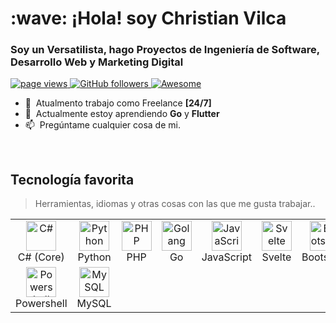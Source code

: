 <h1 align="left" id="mxcat1-title">:wave: ¡Hola! soy Christian Vilca</h1>
<h3 align="left">Soy un Versatilista, hago Proyectos de Ingeniería de Software, Desarrollo Web y Marketing Digital</h3>

<p align="left">
  <a href="https://github.com/mxcat1/mxcat1">
    <img src="https://komarev.com/ghpvc/?username=mxcat1" alt="page views" />
  </a>
  <a href="https://github.com/mxcat1?tab=followers">
    <img alt="GitHub followers" src="https://img.shields.io/github/followers/mxcat1?color=green&logo=github">
  </a>
  <a href="https://github.com/abhisheknaiidu/awesome-github-profile-readme">
    <img alt="Awesome" src="https://awesome.re/mentioned-badge.svg">
  </a>
</p>

- :office: &nbsp;Atualmento trabajo como Freelance **[24/7]**
- :seedling: &nbsp;Actualmente estoy aprendiendo **Go** y **Flutter**
- :mailbox: &nbsp;Pregúntame cualquier cosa de mi.

<br>

<h2 align="left" id="mxcat1-tech">Tecnología favorita</h2>

> Herramientas, idiomas y otras cosas con las que me gusta trabajar..

<table>
  <tr>
    <td align="center" width="96">
      <a href="#mxcat1-tech">
        <img src="https://cdn.worldvectorlogo.com/logos/c--4.svg" width="48" height="48" alt="C#" />
      </a>
      <br>C#&nbsp;(Core)
    </td>
    <td align="center" width="96">
      <a href="#mxcat1-tech">
        <img src="https://cdn.worldvectorlogo.com/logos/python-5.svg" width="48" height="48" alt="Python" />
      </a>
      <br>Python
    </td>
        <td align="center" width="96">
      <a href="#mxcat1-tech">
        <img src="https://cdn.worldvectorlogo.com/logos/php-1.svg" width="48" height="48" alt="PHP" />
      </a>
      <br>PHP
    </td>
    <td align="center" width="96">
      <a href="#mxcat1-tech">
        <img src="https://cdn.worldvectorlogo.com/logos/go-8.svg" width="48" height="48" alt="Golang" />
      </a>
      <br>Go
    </td>
    <td align="center" width="96">
      <a href="#mxcat1-tech">
        <img src="https://cdn.worldvectorlogo.com/logos/javascript-1.svg" width="48" height="48" alt="JavaScript" />
      </a>
      <br>JavaScript
    </td>
    <td align="center" width="96">
      <a href="#mxcat1-tech" >
        <img src="https://cdn.worldvectorlogo.com/logos/svelte-1.svg" width="48" height="48" alt="Svelte" />
      </a>
      <br>Svelte
    </td>
    <td align="center" width="96">
      <a href="#mxcat1-tech">
        <img src="https://cdn.worldvectorlogo.com/logos/bootstrap-5-1.svg" width="48" height="48" alt="Bootstrap" />
      </a>
      <br>Bootstrap
    </td>
    <td align="center" width="96">
      <a href="#mxcat1-tech">
        <img src="https://cdn.worldvectorlogo.com/logos/sass-1.svg" width="48" height="48" alt="Sass" />
      </a>
      <br>Sass
    </td>
        <td align="center" width="96">
      <a href="#mxcat1-tech">
        <img src="https://cdn.worldvectorlogo.com/logos/wordpress-blue.svg" width="48" height="48" alt="Wordpress" />
      </a>
      <br>Wordpress
    </td>
  </tr>
  <tr>
    <td align="center" width="96">
      <a href="#mxcat1-tech">
        <img src="https://raw.githubusercontent.com/PowerShell/PowerShell/master/assets/ps_black_128.svg" width="48" height="48" alt="Powershell" />
      </a>
      <br>Powershell
    </td>
    <td align="center"  width="96">
      <a href="#mxcat1-tech">
        <img src="https://cdn.worldvectorlogo.com/logos/mysql-6.svg" width="48" height="48" alt="MySQL" />
      </a>
      <br>MySQL
    </td>
  </tr>
</table>


<!-- links -->

[84.51°]: https://github.com/8451 "84.51° Github Home"
[issues page]: https://github.com/MacroPower/MacroPower/issues "MacroPower/issues"
[linkedin]: https://www.linkedin.com/in/colvinjm "Jacob Colvin LinkedIn"
